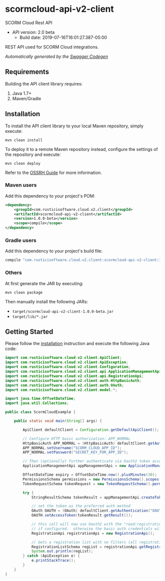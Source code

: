 # scormcloud-api-v2-client

SCORM Cloud Rest API
- API version: 2.0 beta
    - Build date: 2019-07-16T16:01:27.387-05:00

REST API used for SCORM Cloud integrations.


*Automatically generated by the [Swagger Codegen](https://github.com/swagger-api/swagger-codegen)*


## Requirements

Building the API client library requires:
1. Java 1.7+
2. Maven/Gradle

## Installation

To install the API client library to your local Maven repository, simply execute:

```shell
mvn clean install
```

To deploy it to a remote Maven repository instead, configure the settings of the repository and execute:

```shell
mvn clean deploy
```

Refer to the [OSSRH Guide](http://central.sonatype.org/pages/ossrh-guide.html) for more information.

### Maven users

Add this dependency to your project's POM:

```xml
<dependency>
    <groupId>com.rusticisoftware.cloud.v2.client</groupId>
    <artifactId>scormcloud-api-v2-client</artifactId>
    <version>1.0.0-beta</version>
    <scope>compile</scope>
</dependency>
```

### Gradle users

Add this dependency to your project's build file:

```groovy
compile "com.rusticisoftware.cloud.v2.client:scormcloud-api-v2-client:1.0.0-beta"
```

### Others

At first generate the JAR by executing:

```shell
mvn clean package
```

Then manually install the following JARs:

* `target/scormcloud-api-v2-client-1.0.0-beta.jar`
* `target/lib/*.jar`

## Getting Started

Please follow the [installation](#installation) instruction and execute the following Java code:

```java
import com.rusticisoftware.cloud.v2.client.ApiClient;
import com.rusticisoftware.cloud.v2.client.ApiException;
import com.rusticisoftware.cloud.v2.client.Configuration;
import com.rusticisoftware.cloud.v2.client.api.ApplicationManagementApi;
import com.rusticisoftware.cloud.v2.client.api.RegistrationApi;
import com.rusticisoftware.cloud.v2.client.auth.HttpBasicAuth;
import com.rusticisoftware.cloud.v2.client.auth.OAuth;
import com.rusticisoftware.cloud.v2.client.model.*;

import java.time.OffsetDateTime;
import java.util.Collections;

public class ScormCloudExample {

    public static void main(String[] args) {

        ApiClient defaultClient = Configuration.getDefaultApiClient();

        // Configure HTTP basic authorization: APP_NORMAL
        HttpBasicAuth APP_NORMAL = (HttpBasicAuth) defaultClient.getAuthentication("APP_NORMAL");
        APP_NORMAL.setUsername("SCORM_CLOUD_APP_ID");
        APP_NORMAL.setPassword("SECRET_KEY_FOR_APP_ID");

        // Then (optionally) further authenticate via Oauth2 token access: OAUTH
        ApplicationManagementApi appManagementApi = new ApplicationManagementApi();

        OffsetDateTime expiry = OffsetDateTime.now().plusMinutes(30);
        PermissionsSchema permissions = new PermissionsSchema().scopes(Collections.singletonList("read:registration"));
        TokenRequestSchema tokenRequest = new TokenRequestSchema().permissions(permissions).expiry(expiry);

        try {
            StringResultSchema tokenResult = appManagementApi.createToken(tokenRequest);

            // set the token as the preferred auth method
            OAuth OAUTH = (OAuth) defaultClient.getAuthentication("OAUTH");
            OAUTH.setAccessToken(tokenResult.getResult());

            // this call will now use Oauth2 with the "read:registration" scope
            // if configured.  otherwise the basic auth credentials will be used
            RegistrationApi registrationApi = new RegistrationApi();

            // Gets a registration list with no filters (all registrations within an application)
            RegistrationListSchema regList = registrationApi.getRegistrations(null, null, null, null, null, null, null, null, null);
            System.out.println(regList);
        } catch (ApiException e) {
            e.printStackTrace();
        }
    }
}
```
